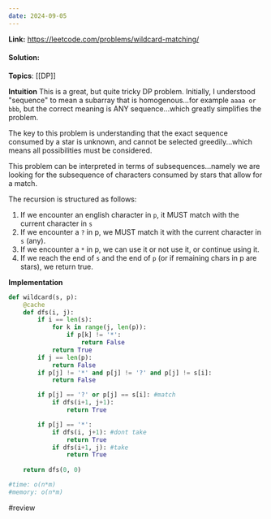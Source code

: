 ```yaml
---
date: 2024-09-05
---
```

**Link:** https://leetcode.com/problems/wildcard-matching/
#### Solution:

**Topics**: [[DP]]

**Intuition**
This is a great, but quite tricky DP problem. Initially, I understood "sequence" to mean a subarray that is homogenous...for example `aaaa or bbb`, but the correct meaning is ANY sequence...which greatly simplifies the problem. 

The key to this problem is understanding that the exact sequence consumed by a star is unknown, and cannot be selected greedily...which means all possibilities must be considered. 

This problem can be interpreted in terms of subsequences...namely we are looking for the subsequence of characters consumed by stars that allow for a match.

The recursion is structured as follows:

1. If we encounter an english character in `p`, it MUST match with the current character in `s`
2. If we encounter a `?` in p, we MUST match it with the current character in `s` (any). 
3. If we encounter a `*` in p, we can use it or not use it, or continue using it. 
4. If we reach the end of `s` and the end of `p` (or if remaining chars in p are stars), we return true. 

**Implementation**
```python
def wildcard(s, p):
	@cache
	def dfs(i, j):
		if i == len(s):
			for k in range(j, len(p)):
				if p[k] != '*':
					return False
			return True
		if j == len(p):
			return False
		if p[j] != '*' and p[j] != '?' and p[j] != s[i]:
			return False

		if p[j] == '?' or p[j] == s[i]: #match
			if dfs(i+1, j+1):
				return True

		if p[j] == '*':
			if dfs(i, j+1): #dont take
				return True 
			if dfs(i+1, j): #take
				return True
				
	return dfs(0, 0)

#time: o(n*m)
#memory: o(n*m)
```

#review 


